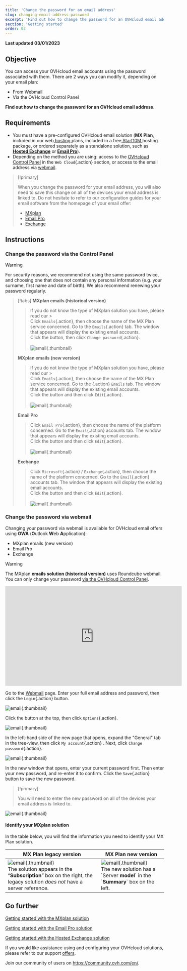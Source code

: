 ```yaml
---
title: 'Change the password for an email address'
slug: changing-email-address-password
excerpt: 'Find out how to change the password for an OVHcloud email address'
section: 'Getting started'
order: 03
---
```


**Last updated 03/01/2023**

## Objective

You can access your OVHcloud email accounts using the password associated with them. There are 2 ways you can modify it, depending on your email plan:

- From Webmail
- Via the OVHcloud Control Panel

**Find out how to change the password for an OVHcloud email address.**

## Requirements

- You must have a pre-configured OVHcloud email solution (**MX Plan**, included in our web[ hosting ](https://www.ovhcloud.com/en-gb/web-hosting/)plans, included in a free[ Start10M ](https://www.ovhcloud.com/en-gb/domains/free-web-hosting/) hosting package, or ordered separately as a standalone solution, such as [**Hosted Exchange**](https://www.ovhcloud.com/en-gb/emails/hosted-exchange/) or [**Email Pro**](https://www.ovhcloud.com/en-gb/emails/email-pro/)).
- Depending on the method you are using: access to the [OVHcloud Control Panel](https://www.ovh.com/auth/?action=gotomanager&from=https://www.ovh.co.uk/&ovhSubsidiary=GB) in the `Web Cloud`{.action} section, or access to the email address via [webmail](https://www.ovhcloud.com/en-gb/mail/).

> [!primary]
>
> When you change the password for your email address, you will also need to save this change on all of the devices your email address is linked to. Do not hesitate to refer to our configuration guides for your email software from the homepage of your email offer:
>
> - [MXplan](https://ovhcloud.com/gb/fr/emails/)
> - [Email Pro](https://ovhcloud.com/gb/fr/emails-pro/)
> - [Exchange](https://ovhcloud.com/gb/fr/microsoft-collaborative-solutions/)
>

## Instructions

### Change the password via the Control Panel <a name="controlpanel"></a>

> [!warning]
> For security reasons, we recommend not using the same password twice, and choosing one that does not contain any personal information (e.g. your surname, first name and date of birth). We also recommend renewing your password regularly.

> [!tabs]
> **MXplan emails (historical version)**
>>
>> If you do not know the type of MXplan solution you have, please read our ><br>
>> Click `Emails`{.action}, then choose the name of the MX Plan service concerned. Go to the `Emails`{.action} tab. The window that appears will display the existing email accounts. <br>
>> Click the button, <i class="icons-elipsis icons-border-rounded icons-masterbrand-blue"></i>then click `Change password`{.action}.<br><br>
>>![email](images/email-password-mxplan-legacy01.png){.thumbnail}<br>
>>
> **MXplan emails (new version)**
>>
>> If you do not know the type of MXplan solution you have, please read our ><br>
>> Click `Emails`{.action}, then choose the name of the MX Plan service concerned. Go to the {.action} `Emails` tab. The window that appears will display the existing email accounts. <br>
>> Click the button and <i class="icons-elipsis icons-border-rounded icons-masterbrand-blue"></i>then click `Edit`{.action}.<br><br>
>>![email](images/email-password-mxplan-new01.png){.thumbnail}<br>
>>
> **Email Pro**
>>
>> Click `Email Pro`{.action}, then choose the name of the platform concerned. Go to the `Email`{.action} accounts tab. The window that appears will display the existing email accounts.<br>
>> Click the button and <i class="icons-elipsis icons-border-rounded icons-masterbrand-blue"></i>then click `Edit`{.action}.<br><br>
>>![email](images/email-password-emailpro01.png){.thumbnail}<br>
>>
> **Exchange**
>>
>> Click `Microsoft`{.action} / `Exchange`{.action}, then choose the name of the platform concerned. Go to the `Email`{.action} accounts tab. The window that appears will display the existing email accounts.<br>
>> Click the button and <i class="icons-elipsis icons-border-rounded icons-masterbrand-blue"></i>then click `Edit`{.action}.<br><br>
>>![email](images/email-password-exchange01.png){.thumbnail}<br>
>>

### Change the password via webmail

Changing your password via webmail is available for OVHcloud email offers using **OWA** (**O**utlook **W**eb **A**pplication):

- MXplan emails (new version)
- Email Pro
- Exchange

> [!warning]
>
> The MXplan **emails solution (historical version)** uses Roundcube webmail. You can only change your password [via the OVHcloud Control Panel](#controlpanel).
>

<iframe width="560" height="315" src="https://www.youtube-nocookie.com/embed/msmUN7cLSNI" title="YouTube video player" frameborder="0" allow="accelerometer; autoplay; clipboard-write; encrypted-media; gyroscope; picture-in-picture" allowfullscreen></iframe>

Go to the [Webmail](https://www.ovhcloud.com/en-gb/mail/) page. Enter your full email address and password, then click the `Login`{.action} button. 

![email](images/mxplan-password-new-step2.png){.thumbnail}

Click the button <i class="icons-gear-concept icons-masterbrand-blue"></i>at the top, then click `Options`{.action}.

![email](images/mxplan-password-new-step3.png){.thumbnail}

In the left-hand side of the new page that opens, expand the "General" tab in the tree-view, then click `My account`{.action} . Next, click `Change password`{.action}.

![email](images/mxplan-password-new-step4.png){.thumbnail}

In the new window that opens, enter your current password first. Then enter your new password, and re-enter it to confirm. Click the `Save`{.action} button to save the new password.

> [!primary]
>
> You will need to enter the new password on all of the devices your email address is linked to.
>

![email](images/mxplan-password-new-step5.png){.thumbnail}

#### Identify your MXplan solution <a name="whichmxplan"></a>

In the table below, you will find the information you need to identify your MX Plan solution.

|MX Plan legacy version|MX Plan new version|
|---|---|
|![email](images/mxplan-starter-legacy-step1.png){.thumbnail}<br> The solution appears in the “**Subscription**” box on the right, the legacy solution *does not* have a server reference.|![email](images/mxplan-starter-new-step1.png){.thumbnail}<br>The new solution has a \`Server **model**\` in the \`**Summary**\` box on the left.|

## Go further

[Getting started with the MXplan solution](https://docs.ovh.com/gb/en/emails/web_hosting_an_overview_of_ovh_email/)

[Getting started with the Email Pro solution](https://docs.ovh.com/gb/en/emails-pro/first-configuration-email-pro/)

[Getting started with the Hosted Exchange solution](https://docs.ovh.com/gb/en/microsoft-collaborative-solutions/exchange_20132016_configuring_the_solution_for_the_first_time/)

If you would like assistance using and configuring your OVHcloud solutions, please refer to our support [offers](https://www.ovhcloud.com/en-gb/support-levels/).

Join our community of users on <https://community.ovh.com/en/>.
